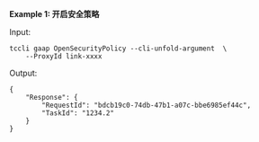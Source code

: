 **Example 1: 开启安全策略**



Input: 

```
tccli gaap OpenSecurityPolicy --cli-unfold-argument  \
    --ProxyId link-xxxx
```

Output: 
```
{
    "Response": {
        "RequestId": "bdcb19c0-74db-47b1-a07c-bbe6985ef44c",
        "TaskId": "1234.2"
    }
}
```

